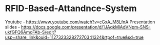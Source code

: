 # RFID-Based-Attandnce-System

Youtube - https://www.youtube.com/watch?v=cGxA_M8LfnA
Presentation slides - https://docs.google.com/presentation/d/1JAqkMiAdVNpm-SNS-ukfGFQ6AmoFAb-S/edit?usp=share_link&ouid=112732332827270341324&rtpof=true&sd=true
